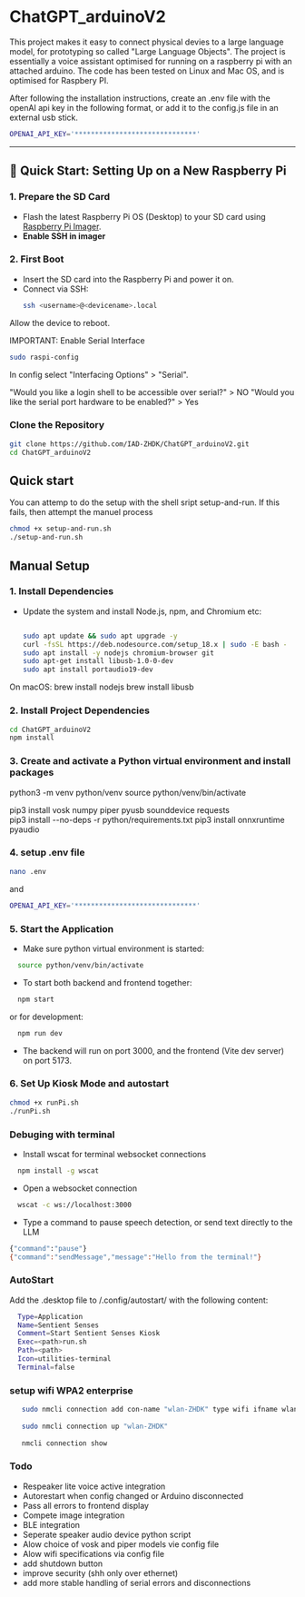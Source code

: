 #  ChatGPT_arduinoV2 

This project makes it easy to connect physical devies to a large language model, for prototyping so called "Large Language Objects". The project is essentially a voice assistant optimised for running on a raspberry pi with an attached arduino. The code has been tested on Linux and Mac OS, and is optimised for Raspbery PI. 

After following the installation instructions, create an .env file with the openAI api key in the following format, or add it to the config.js file in an external usb stick. 

 ```bash
OPENAI_API_KEY='******************************' 
  ```

---

## 🚀 Quick Start: Setting Up on a New Raspberry Pi

### 1. **Prepare the SD Card**
- Flash the latest Raspberry Pi OS (Desktop) to your SD card using [Raspberry Pi Imager](https://www.raspberrypi.com/software/).
- **Enable SSH in imager**  

### 2. **First Boot**
- Insert the SD card into the Raspberry Pi and power it on.
- Connect via SSH:  
  ```bash
  ssh <username>@<devicename>.local
  ```

Allow the device to reboot. 
 
  
IMPORTANT: Enable Serial Interface

  ```bash
  sudo raspi-config
  ```

In config select "Interfacing Options" > "Serial". 

"Would you like a login shell to be accessible over serial?" > NO
"Would you like the serial port hardware to be enabled?" > Yes


### **Clone the Repository**
```bash
git clone https://github.com/IAD-ZHDK/ChatGPT_arduinoV2.git
cd ChatGPT_arduinoV2
```   


## Quick start

You can attemp to do the setup with the shell sript setup-and-run. If this fails, then attempt the manuel process 

```bash
chmod +x setup-and-run.sh
./setup-and-run.sh
```

## Manual Setup

### 1. **Install Dependencies**
- Update the system and install Node.js, npm, and Chromium etc:
  ```bash

  sudo apt update && sudo apt upgrade -y
  curl -fsSL https://deb.nodesource.com/setup_18.x | sudo -E bash -
  sudo apt install -y nodejs chromium-browser git
  sudo apt-get install libusb-1.0-0-dev
  sudo apt install portaudio19-dev


On macOS:
  brew install nodejs
  brew install libusb


### 2. **Install Project Dependencies**
```bash
cd ChatGPT_arduinoV2
npm install
```

### 3. Create and activate a Python virtual environment and install packages

python3 -m venv python/venv
source python/venv/bin/activate

pip3 install vosk numpy piper pyusb sounddevice requests  
pip3 install --no-deps -r python/requirements.txt
pip3 install onnxruntime pyaudio 


### 4. setup .env file

```bash
nano .env
```
and 
 ```bash
OPENAI_API_KEY='******************************' 
  ```

### 5. **Start the Application**

- Make sure python virtual environment is started:

```bash
  source python/venv/bin/activate
```
- To start both backend and frontend together:
```bash
  npm start
```
or for development:

```bash
  npm run dev
```

- The backend will run on port 3000, and the frontend (Vite dev server) on port 5173.

### 6. **Set Up Kiosk Mode and autostart**

```bash
chmod +x runPi.sh
./runPi.sh
```

###  Debuging with terminal 

- Install wscat for terminal websocket connections
```bash
  npm install -g wscat
```
- Open a websocket connection
```bash
  wscat -c ws://localhost:3000
```

- Type a command to pause speech detection, or send text directly to the LLM
```bash
{"command":"pause"}
{"command":"sendMessage","message":"Hello from the terminal!"}
```

###  AutoStart

Add the .desktop file to /.config/autostart/ with the following content:

```bash
  Type=Application
  Name=Sentient Senses
  Comment=Start Sentient Senses Kiosk
  Exec=<path>run.sh
  Path=<path>
  Icon=utilities-terminal
  Terminal=false
```



### setup wifi WPA2 enterprise
```bash
   sudo nmcli connection add con-name "wlan-ZHDK" type wifi ifname wlan0 ssid "YOUR_SSID" wifi-sec.key-mgmt wpa-eap 802-1x.eap peap 802-1x.phase2-auth mschapv2 802-1x.identity "YOUR_USERNAME" 802-1x.password "YOUR_PASSWORD" ipv4.method auto connection.autoconnect yes
  
   sudo nmcli connection up "wlan-ZHDK"
  
   nmcli connection show
```
###  Todo

- Respeaker lite voice active integration
- Autorestart when config changed or Arduino disconnected
- Pass all errors to frontend display
- Compete image integration 
- BLE integration 
- Seperate speaker audio device python script
- Alow choice of vosk and piper models vie config file
- Alow wifi specifications via config file 
- add shutdown button 
- improve security (shh only over ethernet)
- add more stable handling of serial errors and disconnections

